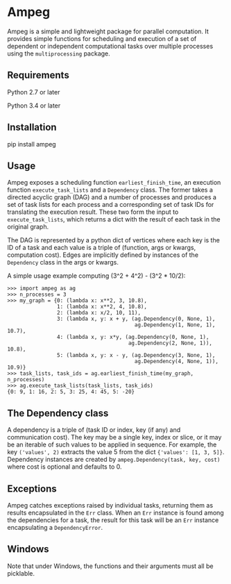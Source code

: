 Ampeg
=====

Ampeg is a simple and lightweight package for parallel computation. It provides
simple functions for scheduling and execution of a set of dependent or
independent computational tasks over multiple processes using the 
``multiprocessing`` package.

Requirements
------------

Python 2.7 or later

Python 3.4 or later

Installation
------------

pip install ampeg

Usage
-----

Ampeg exposes a scheduling function ``earliest_finish_time``, an execution
function ``execute_task_lists`` and a ``Dependency`` class. The former takes a
directed acyclic graph (DAG) and a number of processes and produces a set of
task lists for each process and a corresponding set of task IDs for translating
the execution result. These two form the input to ``execute_task_lists``, which
returns a dict with the result of each task in the original graph.

The DAG is represented by a python dict of vertices where each key is the ID of
a task and each value is a triple of (function, args or kwargs, computation
cost). Edges are implicitly defined by instances of the ``Dependency`` class in
the args or kwargs.

A simple usage example computing (3^2 + 4^2) - (3^2 * 10/2):

```
>>> import ampeg as ag
>>> n_processes = 3
>>> my_graph = {0: (lambda x: x**2, 3, 10.8),
                1: (lambda x: x**2, 4, 10.8),
                2: (lambda x: x/2, 10, 11),
                3: (lambda x, y: x + y, (ag.Dependency(0, None, 1),
                                         ag.Dependency(1, None, 1), 10.7),
                4: (lambda x, y: x*y, (ag.Dependency(0, None, 1),
                                       ag.Dependency(2, None, 1)), 10.8),
                5: (lambda x, y: x - y, (ag.Dependency(3, None, 1),
                                         ag.Dependency(4, None, 1)), 10.9)}
>>> task_lists, task_ids = ag.earliest_finish_time(my_graph, n_processes)
>>> ag.execute_task_lists(task_lists, task_ids)
{0: 9, 1: 16, 2: 5, 3: 25, 4: 45, 5: -20}
```

The Dependency class
--------------------

A dependency is a triple of (task ID or index, key (if any) and communication
cost). The key may be a single key, index or slice, or it may be an iterable of
such values to be applied in sequence. For example, the key ``('values', 2)``
extracts the value 5 from the dict ``{'values': [1, 3, 5]}``. Dependency
instances are created by ``ampeg.Dependency(task, key, cost)`` where cost is
optional and defaults to 0.

Exceptions
----------

Ampeg catches exceptions raised by individual tasks, returning them as results
encapsulated in the ``Err`` class. When an ``Err`` instance is found among the
dependencies for a task, the result for this task will be an ``Err`` instance
encapsulating a ``DependencyError``.

Windows
-------
Note that under Windows, the functions and their arguments must all be 
picklable.
